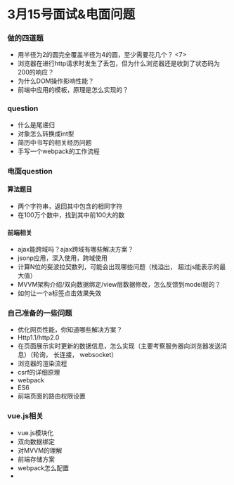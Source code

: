 # 3月15号面试&电面问题

### 做的四道题

+ 用半径为2的圆完全覆盖半径为4的圆，至少需要花几个？    <7>
+ 浏览器在进行http请求时发生了丢包，但为什么浏览器还是收到了状态码为200的响应？
+ 为什么DOM操作影响性能？
+ 前端中应用的模板，原理是怎么实现的？

### question

- 什么是尾递归
- 对象怎么转换成int型
- 简历中书写的相关经历问题
- 手写一个webpack的工作流程
  
### 电面question

#### 算法题目

+ 两个字符串，返回其中包含的相同字符
+ 在100万个数中，找到其中前100大的数

#### 前端相关

+ ajax能跨域吗？ajax跨域有哪些解决方案？
+ jsonp应用，深入使用，跨域使用
+ 计算N位的斐波拉契数列，可能会出现哪些问题（栈溢出， 超过js能表示的最大值）
+ MVVM架构介绍/双向数据绑定/view层数据修改，怎么反馈到model层的？
+ 如何让一个a标签点击效果失效

### 自己准备的一些问题

+ 优化网页性能，你知道哪些解决方案？
+ Http1.1/http2.0
+ 在页面展示实时更新的数据信息，怎么实现（主要考察服务器向浏览器发送消息）（轮询， 长连接， websocket）
+ 浏览器的渲染流程
+ csrf的详细原理
+ webpack
+ ES6
+ 前端页面的路由权限设置

### vue.js相关

+ vue.js模块化
+ 双向数据绑定
+ 对MVVM的理解
+ 前端存储方案
+ webpack怎么配置
+ 